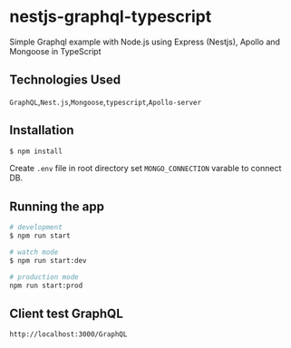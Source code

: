 # nestjs-graphql-typescript

Simple Graphql example with Node.js using Express (Nestjs), Apollo and Mongoose in TypeScript

## Technologies Used
`GraphQL`,`Nest.js`,`Mongoose`,`typescript`,`Apollo-server`

## Installation

```bash
$ npm install
```
Create `.env` file in root directory set `MONGO_CONNECTION` varable to connect DB.
## Running the app

```bash
# development
$ npm run start

# watch mode
$ npm run start:dev

# production mode
npm run start:prod
```
## Client test GraphQL
`http://localhost:3000/GraphQL`
